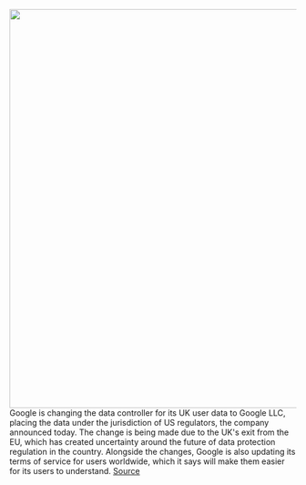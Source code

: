 <img src='https://cdn.vox-cdn.com/thumbor/kQSJFgN-YIMCr08GwLmTrMOY4EM=/0x0:2040x1360/1200x800/filters:focal(857x517:1183x843)/cdn.vox-cdn.com/uploads/chorus_image/image/66341869/acastro_180427_1777_0001.0.jpg' width='700px' /><br/>
Google is changing the data controller for its UK user data to Google LLC, placing the data under the jurisdiction of US regulators, the company announced today. The change is being made due to the UK's exit from the EU, which has created uncertainty around the future of data protection regulation in the country. Alongside the changes, Google is also updating its terms of service for users worldwide, which it says will make them easier for its users to understand.
<a href='https://www.theverge.com/2020/2/20/21145180/google-uk-user-data-processing-ireland-usa-authorities-data-protection-gdpr-cloud-act'> Source <a/>